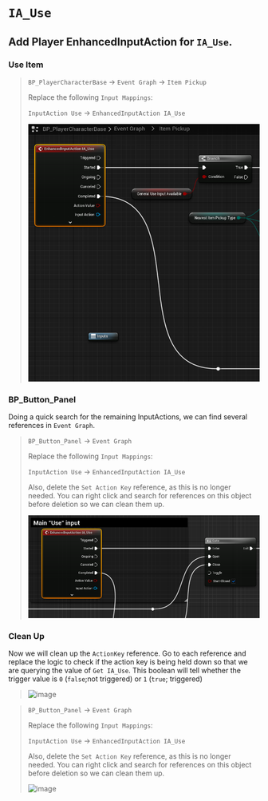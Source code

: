 # `IA_Use`

## Add Player EnhancedInputAction for `IA_Use`.

### Use Item

>`BP_PlayerCharacterBase` -> `Event Graph` -> `Item Pickup`
>
>Replace the following `Input Mappings`:
>
>`InputAction Use` -> `EnhancedInputAction IA_Use`
>
> ![image](./../../Images/EnhancedInput_ItemPickup_01.png)

### BP_Button_Panel

Doing a quick search for the remaining InputActions, we can find several references in `Event Graph`.

>`BP_Button_Panel` -> `Event Graph`
>
>Replace the following `Input Mappings`:
>
>`InputAction Use` -> `EnhancedInputAction IA_Use`
>
>Also, delete the `Set Action Key` reference, as this is no longer needed. You can right click and search for references on this object before deletion so we can clean them up.
>
>![image](./../../Images/EnhancedInput_Use_01.png)

### Clean Up

Now we will clean up the `ActionKey` reference. Go to each reference and replace the logic to check if the action key is being held down so that we are querying the value of `Get IA_Use`. This boolean will tell whether the trigger value is `0` (`false`;not triggered) or `1` (`true`; triggered)
>![image](./../Images/EnhancedInput_FindSetAction_01.png)

>`BP_Button_Panel` -> `Event Graph`
>
>Replace the following `Input Mappings`:
>
>`InputAction Use` -> `EnhancedInputAction IA_Use`
>
>Also, delete the `Set Action Key` reference, as this is no longer needed. You can right click and search for references on this object before deletion so we can clean them up.
>
>![image](./../Images/EnhancedInput_FindSetAction_02.png)